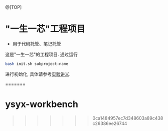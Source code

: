 @[TOP]

# "一生一芯"工程项目
-  用于代码托管、笔记托管

这是"一生一芯"的工程项目. 通过运行
```bash
bash init.sh subproject-name
```
进行初始化, 具体请参考[实验讲义][lecture note].

[lecture note]: https://ysyx.oscc.cc/docs/
=======
# ysyx-workbench
>>>>>>> 0ca1484957ec7d348603a89c438c26386ee26744

